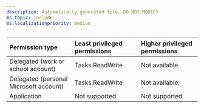 ```yaml
---
description: Automatically generated file. DO NOT MODIFY
ms.topic: include
ms.localizationpriority: medium
---
```


|Permission type|Least privileged permissions|Higher privileged permissions|
|:---|:---|:---|
|Delegated (work or school account)|Tasks.ReadWrite|Not available.|
|Delegated (personal Microsoft account)|Tasks.ReadWrite|Not available.|
|Application|Not supported.|Not supported.|


